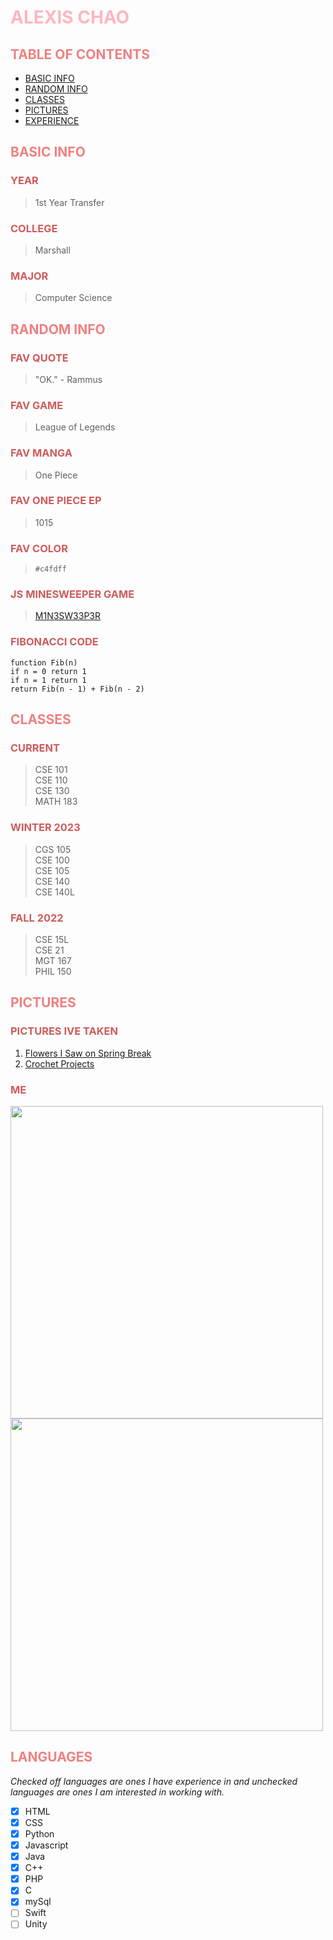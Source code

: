 # <span style="color:lightpink">**ALEXIS CHAO**</span>



## <span style="color:lightcoral">**TABLE OF CONTENTS**</span>
- [BASIC INFO](#basic-info)
- [RANDOM INFO](#random-info)
- [CLASSES](#classes)
- [PICTURES](#pictures)
- [EXPERIENCE](#languages)



## <span style="color:lightcoral">**BASIC INFO**</span>

### <span style="color:indianred">**YEAR**</span>
> 1st Year Transfer

### <span style="color:indianred">**COLLEGE**</span>
> Marshall

### <span style="color:indianred">**MAJOR**</span>
> Computer Science



## <span style="color:lightcoral">**RANDOM INFO**</span>

### <span style="color:indianred">**FAV QUOTE**</span>
> "OK." - Rammus

### <span style="color:indianred">**FAV GAME**</span>
> League of Legends

### <span style="color:indianred">**FAV MANGA**</span>
> One Piece

### <span style="color:indianred">**FAV ONE PIECE EP**</span>
> 1015

### <span style="color:indianred">**FAV COLOR**</span>
>`#c4fdff`

### <span style="color:indianred">**JS MINESWEEPER GAME**</span>
>[M1N3SW33P3R](https://alexisapcs.github.io/Minesweeper/)

### <span style="color:indianred">**FIBONACCI CODE**</span>
```
function Fib(n)
if n = 0 return 1
if n = 1 return 1
return Fib(n - 1) + Fib(n - 2) 
```



## <span style="color:lightcoral">**CLASSES**</span>

### <span style="color:indianred">**CURRENT**</span>
> CSE 101<br />
> CSE 110<br />
> CSE 130<br />
> MATH 183

### <span style="color:indianred">**WINTER 2023**</span>
> CGS 105<br />
> CSE 100<br />
> CSE 105<br />
> CSE 140<br />
> CSE 140L

### <span style="color:indianred">**FALL 2022**</span>
> CSE 15L<br />
> CSE 21<br />
> MGT 167<br />
> PHIL 150 



## <span style="color:lightcoral">**PICTURES**</span>

### <span style="color:indianred">**PICTURES IVE TAKEN**</span>
1. [Flowers I Saw on Spring Break](sub_index/spring_break.md)
2. [Crochet Projects](sub_index/crochet.md)

### <span style="color:indianred">**ME**</span>
[<img src="./images/family.JPG" width="500"/>](./images/family.JPG)
[<img src="./images/family_2.png" width="500"/>](./images/family_2.png)



## <span style="color:lightcoral">**LANGUAGES**</span>
*Checked off languages are ones I have experience in and unchecked languages are ones I am interested in working with.*
- [x] HTML
- [x] CSS
- [x] Python
- [x] Javascript
- [x] Java
- [x] C++
- [x] PHP
- [x] C
- [x] mySql
- [ ] Swift
- [ ] Unity
